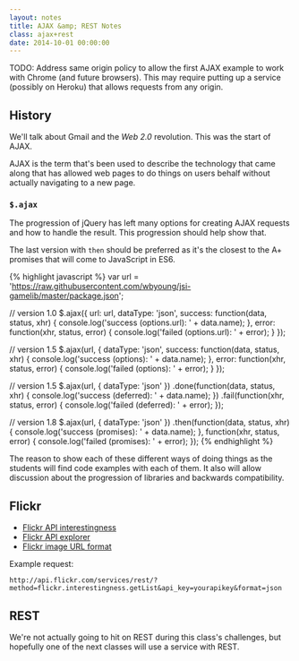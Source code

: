 ```yaml
---
layout: notes
title: AJAX &amp; REST Notes
class: ajax+rest
date: 2014-10-01 00:00:00
---
```


TODO: Address same origin policy to allow the first AJAX example to work with
Chrome (and future browsers). This may require putting up a service (possibly
on Heroku) that allows requests from any origin.

## History

We'll talk about Gmail and the _Web 2.0_ revolution. This was the start of
AJAX.

AJAX is the term that's been used to describe the technology that came along
that has allowed web pages to do things on users behalf without actually
navigating to a new page.


### `$.ajax`

The progression of jQuery has left many options for creating AJAX requests and
how to handle the result. This progression should help show that.

The last version with `then` should be preferred as it's the closest to the A+
promises that will come to JavaScript in ES6.

{% highlight javascript %}
var url = 'https://raw.githubusercontent.com/wbyoung/jsi-gamelib/master/package.json';

// version 1.0
$.ajax({
  url: url,
  dataType: 'json',
  success: function(data, status, xhr) {
    console.log('success (options.url): ' + data.name);
  },
  error: function(xhr, status, error) {
    console.log('failed (options.url): ' + error);
  }
});

// version 1.5
$.ajax(url, {
  dataType: 'json',
  success: function(data, status, xhr) {
    console.log('success (options): ' + data.name);
  },
  error: function(xhr, status, error) {
    console.log('failed (options): ' + error);
  }
});

// version 1.5
$.ajax(url, { dataType: 'json' })
  .done(function(data, status, xhr) {
      console.log('success (deferred): ' + data.name);
  })
  .fail(function(xhr, status, error) {
      console.log('failed (deferred): ' + error);
  });

// version 1.8
$.ajax(url, { dataType: 'json' })
  .then(function(data, status, xhr) {
      console.log('success (promises): ' + data.name);
  }, function(xhr, status, error) {
      console.log('failed (promises): ' + error);
  });
{% endhighlight %}

The reason to show each of these different ways of doing things as the students
will find code examples with each of them. It also will allow discussion about
the progression of libraries and backwards compatibility.


## Flickr

* [Flickr API interestingness][flickr-api-interestingness]
* [Flickr API explorer][flickr-api-explorer]
* [Flickr image URL format][flickr-api-url]

Example request:

    http://api.flickr.com/services/rest/?method=flickr.interestingness.getList&api_key=yourapikey&format=json


[flickr-api-url]: https://www.flickr.com/services/api/misc.urls.html
[flickr-api-explorer]: https://www.flickr.com/services/api/explore/flickr.interestingness.getList
[flickr-api-interestingness]: https://www.flickr.com/services/api/flickr.interestingness.getList.html

## REST

We're not actually going to hit on REST during this class's challenges, but
hopefully one of the next classes will use a service with REST.
